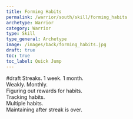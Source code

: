 ```yaml
---
title: Forming Habits
permalink: /warrior/south/skill/forming_habits
archetype: Warrior
category: Warrior
type: Skill
type_general: Archetype
image: /images/back/forming_habits.jpg
draft: true
toc: true
toc_label: Quick Jump
---
```

#draft Streaks. 1 week. 1 month.   
Weakly. Monthly.  
Figuring out rewards for habits.   
Tracking habits.   
Multiple habits.   
Maintaining after streak is over. 
